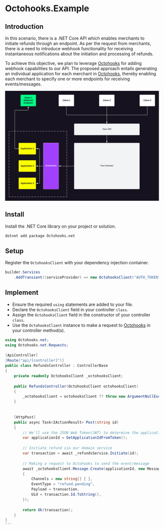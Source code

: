 # Octohooks.Example

## Introduction

In this scenario, there is a .NET Core API which enables merchants to initiate refunds through an endpoint. As per the request from merchants, there is a need to introduce webhook functionality for receiving instantaneous notifications about the initiation and processing of refunds.

To achieve this objective, we plan to leverage [Octohooks](https://octohooks.com) for adding webhook capabilities to our API. The proposed approach entails generating an individual application for each merchant in [Octohooks](https://octohooks.com), thereby enabling each merchant to specify one or more endpoints for receiving events/messages.

![Octohooks](Assets/diagram.png)

## Install

Install the .NET Core library on your project or solution.

```bash
dotnet add package Octohooks.net
```

## Setup

Register the `OctohooksClient` with your dependency injection container.

```csharp
builder.Services
    .AddTransient((serviceProvider) => new OctohooksClient("AUTH_TOKEN"));
```

## Implement

- Ensure the required `using` statements are added to your file.
- Declare the `OctohooksClient` field in your controller `class`.
- Assign the `OctohooksClient` field in the constructor of your controller `class`.
- Use the `OctohooksClient` instance to make a request to [Octohooks](https://octohooks.com) in your controller method(s).

````csharp
using Octohooks.net;
using Octohooks.net.Requests;

[ApiController]
[Route("api/[controller]")]
public class RefundsController : ControllerBase
{
    private readonly OctohooksClient _octohooksClient;

    public RefundsController(OctohooksClient octohooksClient)
    {
        _octohooksClient = octohooksClient ?? throw new ArgumentNullException(nameof(octohooksClient));
    }


    [HttpPost]
    public async Task<IActionResult> Post(string id)
    {
        // We'll use the JSON Web Token(JWT) to determine the applicationId of the client making the request
        var applicationId = GetApplicationIdFromToken();

        // Initiate refund via our domain service
        var transaction = await _refundsService.Initiate(id);

        // Making a request to Octohooks to send the event/message
        await _octohooksClient.Message.Create(applicationId, new MessageRequest
        {
            Channels = new string[] { },
            EventType = "refund.pending",
            Payload = transaction,
            Uid = transaction.Id.ToString(),
        });

        return Ok(transaction);
    }
}
```
````
